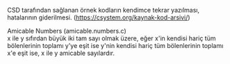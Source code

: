 CSD tarafından sağlanan örnek kodların kendimce tekrar yazılması, hatalarının giderilmesi. (https://csystem.org/kaynak-kod-arsivi/)<br/>

Amicable Numbers (amicable.numbers.c)<br/>
x ile y sıfırdan büyük iki tam sayı olmak üzere, eğer x'in kendisi hariç tüm bölenlerinin toplamı y'ye eşit ise y'nin kendisi hariç tüm bölenlerinin toplamı x'e eşit ise, x ile y amicable sayılardır. 
